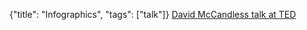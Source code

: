 {"title": "Infographics", "tags": ["talk"]}
[David McCandless talk at TED](http://www.ted.com/talks/david_mccandless_the_beauty_of_data_visualization.html)
